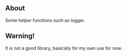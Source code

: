 ## About

Some helper functions such as logger.

## Warning!

It is not a good library, basically for my own use for now.
